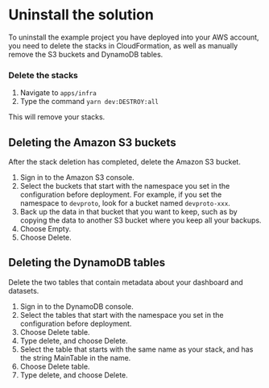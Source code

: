 # Uninstall the solution

To uninstall the example project you have deployed into your AWS account, you need to delete the stacks in CloudFormation, as well as manually remove the S3 buckets and DynamoDB tables.

### Delete the stacks

1. Navigate to `apps/infra`
1. Type the command `yarn dev:DESTROY:all`

This will remove your stacks.

## Deleting the Amazon S3 buckets

After the stack deletion has completed, delete the Amazon S3 bucket.

1. Sign in to the Amazon S3 console.
1. Select the buckets that start with the namespace you set in the configuration before deployment. For example, if you set the namespace to `devproto`, look for a bucket named `devproto-xxx`.
1. Back up the data in that bucket that you want to keep, such as by copying the data to another S3 bucket where you keep all your backups.
1. Choose Empty.
1. Choose Delete.

## Deleting the DynamoDB tables

Delete the two tables that contain metadata about your dashboard and datasets.

1. Sign in to the DynamoDB console.
1. Select the tables that start with the namespace you set in the configuration before deployment.
1. Choose Delete table.
1. Type delete, and choose Delete.
1. Select the table that starts with the same name as your stack, and has the string MainTable in the name.
1. Choose Delete table.
1. Type delete, and choose Delete.